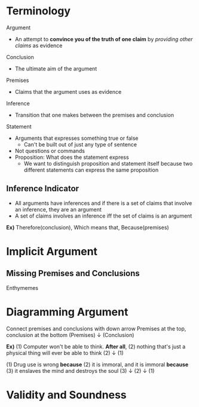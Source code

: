 # Terminology
Argument
- An attempt to **convince you of the truth of one claim** by *providing other claims* as evidence

Conclusion
- The ultimate aim of the argument

Premises
- Claims that the argument uses as evidence

Inference
- Transition that one makes between the premises and conclusion

Statement
- Arguments that expresses something true or false
	- Can't be built out of just any type of sentence
- Not questions or commands
- Proposition: What does the statement express
	- We want to distinguish proposition and statement itself because two different statements can express the same proposition

## Inference Indicator
- All arguments have inferences and if there is a set of claims that involve an inference, they are an argument
- A set of claims involves an inference iff the set of claims is an argument

**Ex)**
Therefore(conclusion), Which means that, Because(premises)

# Implicit Argument

## Missing Premises and Conclusions
Enthymemes


# Diagramming Argument
Connect premises and conclusions with down arrow Premises at the top, conclusion at the bottom
  (Premises)
    $\downarrow$
  (Conclusion)


**Ex)**
(1) Computer won't be able to think. **After all**, (2) nothing that's just a physical thing will ever be able to think
  (2)
   $\downarrow$
  (1)

(1) Drug use is wrong **because** (2) it is immoral, and it is immoral **because** (3) it enslaves the mind and destroys the soul
  (3)
   $\downarrow$
  (2)
   $\downarrow$
  (1)

# Validity and Soundness
